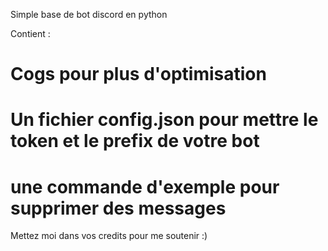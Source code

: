 Simple base de bot discord en python

Contient :
# Cogs pour plus d'optimisation
# Un fichier config.json pour mettre le token et le prefix de votre bot
# une commande d'exemple pour supprimer des messages

Mettez moi dans vos credits pour me soutenir :)
